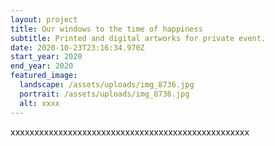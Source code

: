 ```yaml
---
layout: project
title: Our windows to the time of happiness
subtitle: Printed and digital artworks for private event.
date: 2020-10-23T23:16:34.970Z
start_year: 2020
end_year: 2020
featured_image:
  landscape: /assets/uploads/img_8736.jpg
  portrait: /assets/uploads/img_8736.jpg
  alt: xxxx
---
```

xxxxxxxxxxxxxxxxxxxxxxxxxxxxxxxxxxxxxxxxxxxxxxxxxx